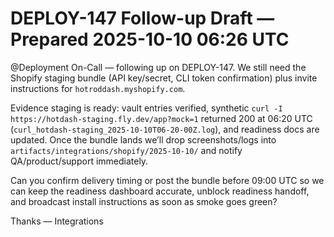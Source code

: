 # DEPLOY-147 Follow-up Draft — Prepared 2025-10-10 06:26 UTC

@Deployment On-Call — following up on DEPLOY-147. We still need the Shopify staging bundle (API key/secret, CLI token confirmation) plus invite instructions for `hotroddash.myshopify.com`.

Evidence staging is ready: vault entries verified, synthetic `curl -I https://hotdash-staging.fly.dev/app?mock=1` returned 200 at 06:20 UTC (`curl_hotdash-staging_2025-10-10T06-20-00Z.log`), and readiness docs are updated. Once the bundle lands we’ll drop screenshots/logs into `artifacts/integrations/shopify/2025-10-10/` and notify QA/product/support immediately.

Can you confirm delivery timing or post the bundle before 09:00 UTC so we can keep the readiness dashboard accurate, unblock readiness handoff, and broadcast install instructions as soon as smoke goes green?

Thanks — Integrations
